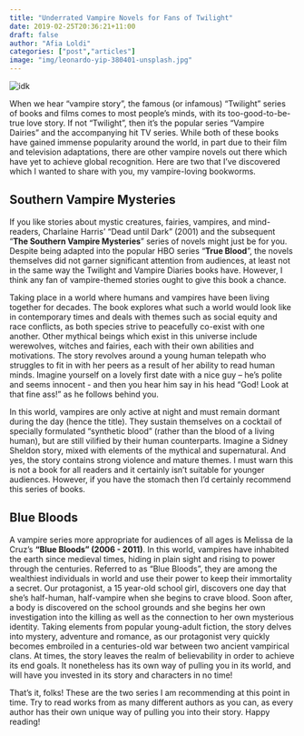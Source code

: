 ```yaml
---
title: "Underrated Vampire Novels for Fans of Twilight"
date: 2019-02-25T20:36:21+11:00
draft: false
author: "Afia Loldi"
categories: ["post","articles"]
image: "img/leonardo-yip-380401-unsplash.jpg"
---
```


![idk](/inline/vampire.gif)

When we hear “vampire story”, the famous (or infamous) “Twilight” series of books and films comes to most people’s minds, with its too-good-to-be-true love story. If not “Twilight”, then it’s the popular series “Vampire Dairies” and the accompanying hit TV series. While both of these books have gained immense popularity around the world, in part due to their film and television adaptations, there are other vampire novels out there which have yet to achieve global recognition. Here are two that I’ve discovered which I wanted to share with you, my vampire-loving bookworms.

## Southern Vampire Mysteries

If you like stories about mystic creatures, fairies, vampires, and mind-readers, Charlaine Harris’ “Dead until Dark” (2001) and the subsequent “**The Southern Vampire Mysteries**” series of novels might just be for you. Despite being adapted into the popular HBO series “**True Blood**”, the novels themselves did not garner significant attention from audiences, at least not in the same way the Twilight and Vampire Diaries books have. However, I think any fan of vampire-themed stories ought to give this book a chance.

Taking place in a world where humans and vampires have been living together for decades. The book explores what such a world would look like in contemporary times and deals with themes such as social equity and race conflicts, as both species strive to peacefully co-exist with one another. Other mythical beings which exist in this universe include werewolves, witches and fairies, each with their own abilities and motivations.
The story revolves around a young human telepath who struggles to fit in with her peers as a result of her ability to read human minds. Imagine yourself on a lovely first date with a nice guy – he’s polite and seems innocent - and then you hear him say in his head “God! Look at that fine ass!” as he follows behind you.

In this world, vampires are only active at night and must remain dormant during the day (hence the title). They sustain themselves on a cocktail of specially formulated “synthetic blood” (rather than the blood of a living human), but are still vilified by their human counterparts. Imagine a Sidney Sheldon story, mixed with elements of the mythical and supernatural. And yes, the story contains strong violence and mature themes. I must warn this is not a book for all readers and it certainly isn’t suitable for younger audiences. However, if you have the stomach then I’d certainly recommend this series of books.

## Blue Bloods

A vampire series more appropriate for audiences of all ages is Melissa de la Cruz’s **“Blue Bloods” (2006 - 2011)**. In this world, vampires have inhabited the earth since medieval times, hiding in plain sight and rising to power through the centuries. Referred to as “Blue Bloods”, they are among the wealthiest individuals in world and use their power to keep their immortality a secret.
Our protagonist, a 15 year-old school girl, discovers one day that she’s half-human, half-vampire when she begins to crave blood. Soon after, a body is discovered on the school grounds and she begins her own investigation into the killing as well as the connection to her own mysterious identity. Taking elements from popular young-adult fiction, the story delves into mystery, adventure and romance, as our protagonist very quickly becomes embroiled in a centuries-old war between two ancient vampirical clans.
At times, the story leaves the realm of believability in order to achieve its end goals. It nonetheless has its own way of pulling you in its world, and will have you invested in its story and characters in no time!

That’s it, folks! These are the two series I am recommending at this point in time. Try to read works from as many different authors as you can, as every author has their own unique way of pulling you into their story. Happy reading!

